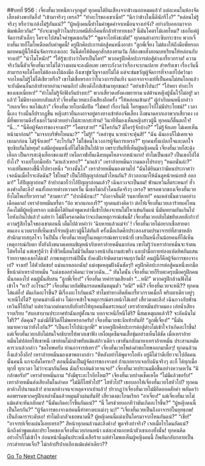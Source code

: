 ##บทที่ 956 : เจี่ยงฮั่นเวยหนีหางจุกตูด!
ทุกคนได้ยินเสียงจากข้างนอกหมดแล้ว!
แต่ละคนในห้องจัดเลี้ยงต่างพากันอึ้ง!
“เข้ามาจริงๆ เหรอ?”
“ทำอะไรของเขาเนี่ย!”
“นึกว่าข้างในนี้ดีนักรึไง?”
“หล่อนไม่รู้จริงๆ หรือว่าแกล้งไม่รู้กันแน่?”
“ผู้หญิงคนนี้ทำไมคำพูดคำจาเหมือนจางเย่จัง? อย่างกับออกมาจากพิมพ์เดียวกัน!”
“ยังจะมาดูสิว่าในประเทศมีสักกี่คนที่กล้าท้าทายเธอ? นี่มันโคตรโม้เลยไหม? เธอก็แค่ผู้จัดการตัวเล็กๆ ใครจะไปสนใจคำพูดเธอกัน?”
“พูดจาโอหังชะมัด!”
ทุกคนต่างกระซิบกระซาบ
พวกเจี่ยงฮั่นเวยก็โมโหเดือดกับคำพูดนี้!
ครูฝึกศิลปะการต่อสู้คนหนึ่งอาสา “ลูกพี่เจี่ยง ไม่ต้องให้ถึงมือพี่หรอก มอบคนผู้นี้ให้ฉันจัดการเองเถอะ วันนี้ต่อให้ติดคุกสักสองสามวัน ก็ต้องขอสั่งสอนบทเรียนให้หล่อนกับจางเย่!”
“น่าโมโหนัก!”
“ให้รู้ซะบ้างว่าใครเป็นใคร!”
พวกครูฝึกศิลปะการต่อสู้ต่างเกรี้ยวกราด!
ความจริงวันนี้ตัวเจี่ยงฮั่นเวยไม่ได้วางแผนจะลงมือเลย เพราะกังวลว่าเรื่องจะบานปลาย สำหรับเขา เรื่องวันนี้สามารถจบได้โดยไม่ต้องลงไม้ลงมือ ถึงเขาขู่ขวัญจางเย่ไม่ได้ แต่จะข่มขวัญผู้จัดการที่จางเย่ไปคว้ามาจากไหนไม่รู้ไม่ได้เชียวหรือ? เขาไม่เชื่อหรอกว่าในวงการบันเทิง นอกจากจางเย่ที่เป็นคนไม่สนโลกแล้ว จะยังมีคนอื่นกล้าท้าทายอำนาจตนอีก!
เสียงดังใกล้เข้ามาทุกขณะ!
“อย่าเข้าไปนะ!”
“ไอ้หยา ทำอะไรของเธอเนี่ยหา!”
“ทำไมไม่รู้จักฟังกันบ้างยะ!”
พวกเสี่ยวตงยังคงพยายาม แต่ต้านหญิงผู้นั้นไว้ไม่อยู่!
มาแล้ว!
ไม่มีทางถอยกลับแล้ว!
เจี่ยงฮั่นเวยตะเบ็งเสียงอีกครั้ง “ให้หล่อนเข้ามา!”
ผู้กำกับคนหนึ่งกล่าว “เหลาเจี่ยง พอได้แล้ว”
เจี่ยงฮั่นเวยโบกมือปัด “ไม่พอ! เรื่องวันนี้ ใครพูดอะไรก็ไม่มีประโยชน์!”
เวลานี้เอง ร่างนั้นก็ปรากฏขึ้น หญิงสาวยืนองอาจอยู่ตรงทางเข้าห้องจัดเลี้ยง ถึงขนาดลากเอาพวกเสี่ยวตง เอมี่ที่พยายามดึงรั้งเธอไว้มาด้วยอย่างไม่สะทกสะท้าน!
วินาทีที่มองเห็นหญิงสาวผู้นี้ ทุกคนก็ตื่นตกใจ!
“นี่…”
“นี่คือผู้จัดการของจางเย่?”
“โคตรสวย!”
“นี่ใครกัน? มีใครรู้จักบ้าง?”
“ไม่รู้จักเลย ไม่เคยเห็นหน้ามาก่อน!”
“มาจากบริษัทไหนนะ?”
“ไม่รู้!”
“เหล่าซุน นายน่าจะคุ้นสิ!”
“ฉัน ฉันเองก็ไม่เคยเจอเธอมาก่อน ไม่รู้จักเลย!”
“อะไรกัน? ไม่ใช่คนในวงการผู้จัดการเหรอ?”
ทุกคนทั้งแปลกใจและตกใจ ซุบซิบกันไม่หยุด!
แต่มีอยู่คนหนึ่งที่ไม่ได้เป็นไปด้วย เพราะทันทีที่เห็นผู้หญิงคนนี้ เจี่ยงฮั่นเวยก็สะดุ้งเฮือก เป็นการสะดุ้งเฮือกของแท้! เหงื่อกาฬเย็นเฉียบผุดไหลจากหน้าผาก!
ทำไมเป็นเธอ?
เป็นเธอไปได้ยังไง?
จางเย่โบกมือทัก “มาแล้วเหรอ?”
“มาแล้ว” เหราอ้ายหมิ่นกวาดมองไปรอบๆ “หมอนั่นล่ะ?”
จางเย่ยิ้มพลางชี้นิ้วไปทางหนึ่ง “ทางนั้นไง”
เหราอ้ายหมิ่นมองตามไป “ฉันได้ยินมาว่ามีคนประกาศว่า เจอฉันเมื่อไรจะอัดฉัน? ใช่ไหม? เป็นไอ้ปัญญาอ่อนตัวไหนกัน? ก้าวออกมาให้ฉันดูหน้าหน่อยสิ ออกมา!”
ไอ้ปัญญาอ่อน?
อ้าปากมาก็ว่าไอ้ปัญญาอ่อนแล้ว?
เฉินกวงจะเป็นลม!
ฟ่านเหวินลี่ตระหนก!
ฮั่วตงฟางก็ตะลึง!
คนทั้งหลายต่างหวาดหวั่น นี่เธอไม่กลัวโดนอัดจริงๆ เหรอ?
พรรคพวกของเจี่ยงฮั่นเวยยิ่งโมโหเกรี้ยวกราด!
“สามหาว!”
“ปากดีนักนะ!”
“บังอาจสิ้นดี! รนหาที่ตาย!”
คนเหล่านั้นตวาดอย่างเดือดดาล!
เหราอ้ายหมิ่นหรี่ตา “อ้อ พวกแกเองรึ?”
ทุกคนต่างคิดว่า ต่อให้เจี่ยงฮั่นเวยเลวร้ายแค่ไหน ก็คงไม่ตีผู้หญิงหรอก แต่เมื่อได้ยินคำพูดเหล่านี้เข้าไปคงจะทนไม่ไหวเช่นกันแน่ นี่มันหยามกันเกินไป โอหังเกินไปแล้ว!
แต่ทว่า ไม่มีใครคาดคิดว่าจะเกิดเหตุการณ์เช่นนี้!
เจี่ยงฮั่นเวยกลับไม่ขยับเลยสักก้าว!
ความรู้สึกในใจของเขาตอนนี้ เต็มไปด้วยคำว่า ‘ฉิบหายแล้วแม่จ๋า’ !
เจี่ยงฮั่นเวยไม่อยากเชื่อสายตาตนเอง แวบแรกที่เห็นเขาก็จำหญิงสาวผู้นี้ได้ทันที ครั้งเมื่อเกิดศึกประลองสามปรมาจารย์ที่สาขาหลักสำนักมวยสกุลโจว ในปีนั้น เจี่ยงฮั่นเวยอยู่ในเหตุการณ์เพราะหน้าที่ เขาเป็นหนึ่งในน้อยคนที่ได้เห็นเหตุการณ์กับตา ทั้งยังถึงขนาดเคยเผชิญหน้ากับเหราอ้ายหมิ่นมาก่อน เขาไม่รู้ว่าเหราอ้ายหมิ่นจะจำตนได้หรือไม่ แต่เขารู้ดีว่า ชั่วชีวิตนี้ตนไม่มีวันลืมดวงหน้าอันงามสะพรึง และฝ่ามือกายท่องแปดทิศอันแสนร้ายกาจของเธอได้แน่! ภาพเหตุการณ์ปีนั้น ยังคงฝังจำติดตามาจนทุกวันนี้!
คนผู้นี้ก็คือผู้จัดการของจางเย่?
จางเย่!
ไอ้ตัวบัดซบ!
แม่งแกหลอกฉัน!
แม่งขุดหลุมฝังฉันชัดๆ!!
ครูฝึกศิลปะการต่อสู้คนหนึ่งยกมือชี้หน้าด่าเหราอ้ายหมิ่น “แม่งเธออย่าคิดนะว่าพวกฉัน…”
ทันใดนั้น เจี่ยงฮั่นเวยก็รีบตะครุบมือครูฝึกคนนั้นกดลงไป
คนผู้นั้นสับสน “ลูกพี่เจี่ยง!”
เจี่ยงฮั่นเวยคำรามเสียงต่ำ “...หนี!”
พวกครูฝึกล้วนฟังไม่เข้าใจ “หา? อะไรนะ?”
เจี่ยงฮั่นเวยกัดฟันกรอดพลันหมุนตัว “หนี!”
หนี?
เจี่ยงฮั่นเวยจะหนี??
ทุกคนได้แต่อึ้ง!
มันเกิดอะไรขี้น?
มีเรื่องอะไรกันแน่?
ทำไมท่าทางฮึดฮัดเกรี้ยวกราดเมื่อกี้ พริบตาเดียวอยู่ๆ จะหนีไปได้?
ทุกคนต่างนิ่งค้าง ไม่อาจเข้าใจเหตุการณ์ตรงหน้าได้เลย!
เสี่ยวตงตะลึง!
เฉินกวงกับฟ่านเหวินลี่ใบ้กิน!
แต่ทว่าฉากต่อมากลับยิ่งทำให้ทุกคนตื่นตระหนก!
เหราอ้ายหมิ่นปราดมอง เอ่ยน้ำเสียงราบเรียบ “สบถสาบานประกาศท้าฉันอยู่ตั้งนาน บอกจะหนีก็หนีได้รึ? นี่สมเหตุผลแล้วรึ? จะอัดฉันไม่ใช่รึ?”
อัดคุณ?
แม่งมีกี่ชีวิตก็ไม่พอหรอกครับ!
เจี่ยงฮั่นเวยชะงักเท้าทันที!
“ลูกพี่เจี่ยง!”
“นี่มันหมายความว่ายังไงกัน?”
“เป็นอะไรไปน่ะลูกพี่!”
พวกครูฝึกศิลปะการต่อสู้ต่างไม่เข้าใจว่าเกิดอะไรขึ้น!
แต่เจี่ยงฮั่นเวยกลับไม่สนใจอธิบายให้พวกเขาฟัง เหงื่อผุดซึมจนเสื้อชุ่มอย่างเห็นได้ชัด เมื่อเหราอ้ายหมิ่นไม่ปล่อยให้เขาหนี เขาย่อมไม่กล้าขยับแม้แต่ก้าวเดียว เขาหันกลับมาหาเหราอ้ายหมิ่น ประสานหมัดคารวะแล้วกล่าว “ขอโทษครับ ท่านอาจารย์เหรา!”
เจี่ยงฮั่นเวยโพล่งคำขอโทษออกมาดื้อๆ!
ทุกคนล้วนอึ้งแล้วอึ้งอีก!
เหราอ้ายหมิ่นมองเขาพลางกล่าว “ทีหลังอย่าได้พูดจาโอหัง อยู่ดีไม่ว่าดีเที่ยวจะไปอัดคนนั้นคนนี้ แกจะอัดใครหา? ตอนนี้ฉันเป็นผู้จัดการของจางเย่ ถ้าแกอยากเจอกับฉันจริงๆ ละก็ ได้ทุกเมื่อ ทุกที่ ทุกเวลา ไม่ว่าจะมากันกี่คน ฉันก็จะเล่นด้วยจนจบ!”
เจี่ยงฮั่นเวยประนมมือขึ้นอย่างหวาดหวั่น “มิกล้าขอรับ!”
เหราอ้ายหมิ่นถาม “ยังมีธุระอะไรอีกไหม?”
เจียงฮั่นเวยปาดเช็ดเหงื่อ “ไม่มีแล้วขอรับ!”
เหราอ้ายหมิ่นส่งเสียงอืมในลำคอ “ไม่มีก็ไสหัวไป!”
ไสหัวไป?
เธอบอกให้เจี่ยงฮั่นเวยไสหัวไป?
ทุกคนตาค้างไปนานแล้ว! ตาแหกค้างจนจะหลุดจากเบ้าแล้ว!
ปรากฏว่าเจี่ยงฮั่นเวยไม่มีอิดออดสักคำ พลันคว้าคอพรรคพวกครูฝึกเหล่านั้นแล้วหมุนตัวเผ่นทันที!
เสี่ยวตงตะโกนเรียก “อาเจี่ยง!”
แต่เจี่ยงฮั่นเวยไม่แม้แต่จะหันกลับมา!
“นี่มันเกิดอะไรขึ้นกันแน่?”
“นี่ ใครช่วยบอกทีว่ามันเกิดอะไรขึ้น?”
“ผู้หญิงคนนี้เป็นใครกัน?”
“ผู้จัดการของจางเย่คนนี้ท่าทางทะแม่งๆ นะ!”
“เจี่ยงฮั่นเวยเป็นถึงอาจารย์ในยุทธภพ! เป็นถึงดาราระดับเอ! ทำไมถึงกลัวเธอขนาดนี้? ผู้หญิงคนนี้แม่งเป็นใครมาจากไหนกันแน่?”
“เชี่ย!”
“อาจารย์เจี่ยงเผ่นงี้เลยเหรอ?”
สีหน้าทุกคนล้วนตะลึงค้าง!
พูดจริงทำจริง?
เจอเมื่อไรโดนอัดแน่?
นึกถึงคำพูดแต่ละประโยคของเจี่ยงฮั่นเวยก่อนหน้า แต่ละคำตอกหน้าตัวเขาเองทั้งนั้น! ทุกคนคิดอย่างไรก็ไม่เข้าใจ ก่อนหน้านี้ดุดันประหนึ่งเสือร้าย แต่ทำไมพอเห็นผู้หญิงคนนี้ ก็พลันกลับกลายเป็นกระต่ายบาดเจ็บ? ไม่กล้าปริปากเถียงแม้แต่คำเดียว??


[Go To Next Chapter]( ./57.md)